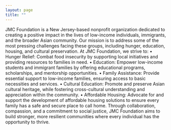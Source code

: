 ```yaml
---
layout: page
title: ""
---
```

JMC Foundation is a New Jersey-based nonprofit organization dedicated to creating a positive impact in the lives of low-income individuals, immigrants, and the broader Asian community. Our mission is to address some of the most pressing challenges facing these groups, including hunger, education, housing, and cultural preservation.
At JMC Foundation, we strive to:
    • Hunger Relief: Combat food insecurity by supporting local initiatives and providing resources to families in need.
    • Education: Empower low-income students and immigrant families by offering educational programs, scholarships, and mentorship opportunities.
    • Family Assistance: Provide essential support to low-income families, ensuring access to basic necessities and services.
    • Cultural Education: Promote and preserve Asian cultural heritage, while fostering cross-cultural understanding and appreciation within the community.
    • Affordable Housing: Advocate for and support the development of affordable housing solutions to ensure every family has a safe and secure place to call home.
Through collaboration, compassion, and a commitment to social justice, JMC Foundation aims to build stronger, more resilient communities where every individual has the opportunity to thrive.


